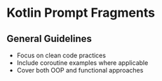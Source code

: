 # Kotlin Prompt Fragments

## General Guidelines
- Focus on clean code practices
- Include coroutine examples where applicable
- Cover both OOP and functional approaches
